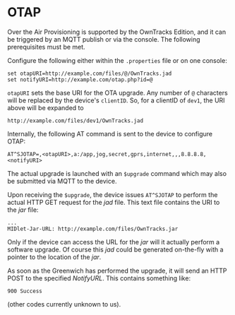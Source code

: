 # OTAP

Over the Air Provisioning is supported by the OwnTracks Edition, and it can be
triggered by an MQTT publish or via the console. The following prerequisites
must be met.

Configure the following either within the `.properties` file or on one console:

```
set otapURI=http://example.com/files/@/OwnTracks.jad
set notifyURI=http://example.com/otap.php?id=@
```

`otapURI` sets the base URI for the OTA upgrade. Any number of `@` characters
will be replaced by the device's `clientID`. So, for a clientID of `dev1`, the
URI above will be expanded to

```
http://example.com/files/dev1/OwnTracks.jad
```

Internally, the following AT command is sent to the device to configure OTAP:

```
AT^SJOTAP=,<otapURI>,a:/app,jog,secret,gprs,internet,,,8.8.8.8,<notifyURI>
```

The actual upgrade is launched with an `$upgrade` command which may also be submitted via MQTT to the device.

Upon receiving the `$upgrade`, the device issues `AT^SJOTAP` to perform the actual HTTP GET request for the _jad_ file. This text file contains the URI to the _jar_ file:

```
...
MIDlet-Jar-URL: http://example.com/files/OwnTracks.jar
```

Only if the device can access the URL for the _jar_ will it actually perform a software upgrade. Of course this _jad_ could be generated on-the-fly with a pointer to the location of the _jar_.

As soon as the Greenwich has performed the upgrade, it will send an HTTP POST to the specified _NotifyURL_. This contains something like:

```
900 Success
```

(other codes currently unknown to us).
